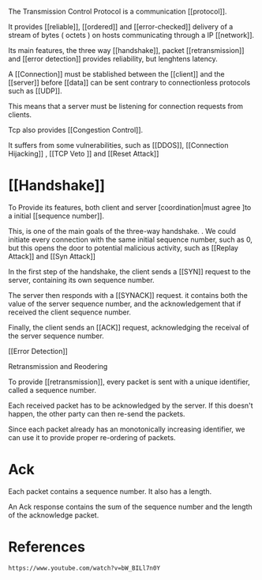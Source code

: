 The Transmission Control Protocol is a communication [[protocol]]. 

It provides [[reliable]], [[ordered]] and [[error-checked]] delivery of a stream of bytes ( octets ) on hosts communicating through a IP [[network]]. 


Its main features, the three way [[handshake]], packet [[retransmission]] and [[error detection]] provides reliability, but lenghtens latency. 


A [[Connection]] must be stablished between the [[client]] and the [[server]] before [[data]] can be sent contrary to connectionless protocols such as [[UDP]].

This means that a server must be listening for connection requests from clients. 


Tcp also provides [[Congestion Control]]. 

It suffers from some vulnerabilities, such as [[DDOS]], [[Connection Hijacking]] , [[TCP Veto ]] and [[Reset Attack]]


# [[Handshake]]


To Provide its features, both client and server [coordination|must agree ]to a initial [[sequence number]]. 

This, is one of the main goals of the three-way handshake. 
    . We could initiate every connection with the same initial sequence number, such as 0, but this opens the door to potential malicious activity, such as [[Replay Attack]] and [[Syn Attack]]


In the first step of the handshake, the client sends a [[SYN]] request to the server, containing its own sequence number. 

The server then responds with a [[SYNACK]] request. it contains both the value of the server sequence number, and the acknowledgement that if received the client sequence number. 

Finally, the client sends an [[ACK]] request, acknowledging the receival of the server sequence number. 


[[Error Detection]]

Retransmission and Reodering

To provide [[retransmission]], every packet is sent with a unique identifier, called a sequence number.  

Each received packet has to be acknowledged by the server. If this doesn't happen, the other party can then re-send the packets. 

Since each packet already has an monotonically increasing identifier, we can use it to provide proper re-ordering of packets. 



# Ack

Each packet contains a sequence number. 
It also has a length. 

An Ack response contains the sum of the sequence number and the length of the acknowledge packet. 

# References

    https://www.youtube.com/watch?v=bW_BILl7n0Y



